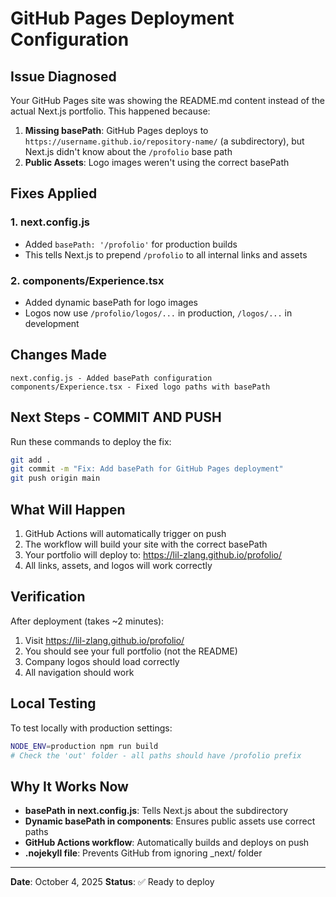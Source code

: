 # GitHub Pages Deployment Configuration

## Issue Diagnosed
Your GitHub Pages site was showing the README.md content instead of the actual Next.js portfolio. This happened because:

1. **Missing basePath**: GitHub Pages deploys to `https://username.github.io/repository-name/` (a subdirectory), but Next.js didn't know about the `/profolio` base path
2. **Public Assets**: Logo images weren't using the correct basePath

## Fixes Applied

### 1. next.config.js
- Added `basePath: '/profolio'` for production builds
- This tells Next.js to prepend `/profolio` to all internal links and assets

### 2. components/Experience.tsx  
- Added dynamic basePath for logo images
- Logos now use `/profolio/logos/...` in production, `/logos/...` in development

## Changes Made
```
next.config.js - Added basePath configuration
components/Experience.tsx - Fixed logo paths with basePath
```

## Next Steps - COMMIT AND PUSH

Run these commands to deploy the fix:

```bash
git add .
git commit -m "Fix: Add basePath for GitHub Pages deployment"
git push origin main
```

## What Will Happen

1. GitHub Actions will automatically trigger on push
2. The workflow will build your site with the correct basePath
3. Your portfolio will deploy to: https://lil-zlang.github.io/profolio/
4. All links, assets, and logos will work correctly

## Verification

After deployment (takes ~2 minutes):
1. Visit https://lil-zlang.github.io/profolio/
2. You should see your full portfolio (not the README)
3. Company logos should load correctly
4. All navigation should work

## Local Testing

To test locally with production settings:
```bash
NODE_ENV=production npm run build
# Check the 'out' folder - all paths should have /profolio prefix
```

## Why It Works Now

- **basePath in next.config.js**: Tells Next.js about the subdirectory
- **Dynamic basePath in components**: Ensures public assets use correct paths
- **GitHub Actions workflow**: Automatically builds and deploys on push
- **.nojekyll file**: Prevents GitHub from ignoring _next/ folder

---
**Date**: October 4, 2025
**Status**: ✅ Ready to deploy

